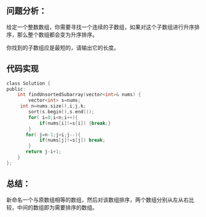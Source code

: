 ## 问题分析： 
给定一个整数数组，你需要寻找一个连续的子数组，如果对这个子数组进行升序排序，那么整个数组都会变为升序排序。

你找到的子数组应是最短的，请输出它的长度。
## 代码实现
```c
class Solution {
public:
    int findUnsortedSubarray(vector<int>& nums) {
        vector<int> s=nums;
     int n=nums.size(),i,j,k;
        sort(s.begin(),s.end());
        for( i=0;i<n;i++){
            if(nums[i]!=s[i]) {break;}  
        }
       for( j=n-1;j>i;j--){
            if(nums[j]!=s[j]) break;   
        } 
       return j-i+1;
    }
};
```
## 总结：
新命名一个与原数组相等的数组，然后对该数组排序，两个数组分别从左从右比较，中间的数组即为需要排序的数组。